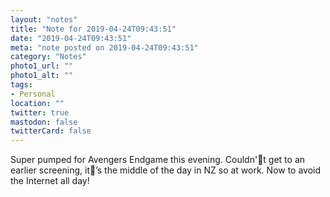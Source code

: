 ```yaml
---
layout: "notes"
title: "Note for 2019-04-24T09:43:51"
date: "2019-04-24T09:43:51"
meta: "note posted on 2019-04-24T09:43:51"
category: "Notes"
photo1_url: ""
photo1_alt: ""
tags:
- Personal
location: ""
twitter: true
mastodon: false
twitterCard: false
---
```

Super pumped for Avengers Endgame this evening. Couldn't get to an earlier screening, it’s the middle of the day in NZ so at work. Now to avoid the Internet all day!
